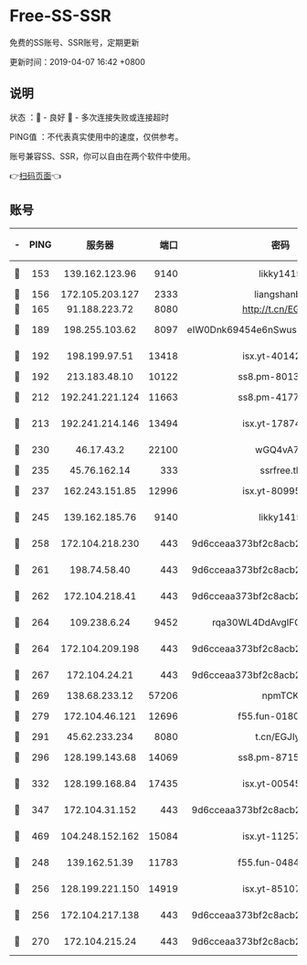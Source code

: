 # Free-SS-SSR

免费的SS账号、SSR账号，定期更新

更新时间：2019-04-07 16:42 +0800

## 说明

状态     ：🙂 - 良好 🙁 - 多次连接失败或连接超时

PING值   ：不代表真实使用中的速度，仅供参考。

账号兼容SS、SSR，你可以自由在两个软件中使用。

👉[扫码页面](https://liesauer.github.io/Free-SS-SSR/)👈

## 账号

|-|PING|服务器|端口|密码|加密方式|区域|
|:----:|:----:|:-----:|-----:|:----:|:----:|:----:|
|🙂|153|139.162.123.96|9140|likky1415|aes-256-cfb|JP|
|🙂|156|172.105.203.127|2333|liangshanbo|chacha20|JP|
|🙂|165|91.188.223.72|8080|http://t.cn/EGJIyrl|rc4-md5|RU|
|🙂|189|198.255.103.62|8097|eIW0Dnk69454e6nSwuspv9DmS201tQ0D|aes-256-cfb|US|
|🙂|192|198.199.97.51|13418|isx.yt-40142272|aes-256-cfb|US|
|🙂|192|213.183.48.10|10122|ss8.pm-80138879|rc4-md5|RU|
|🙂|212|192.241.221.124|11663|ss8.pm-41772299|aes-256-cfb|US|
|🙂|213|192.241.214.146|13494|isx.yt-17874005|aes-256-cfb|US|
|🙂|230|46.17.43.2|22100|wGQ4vA7D|aes-256-gcm|RU|
|🙂|235|45.76.162.14|333|ssrfree.tk|rc4|SG|
|🙂|237|162.243.151.85|12996|isx.yt-80995578|aes-256-cfb|US|
|🙂|245|139.162.185.76|9140|likky1415|aes-256-cfb|DE|
|🙂|258|172.104.218.230|443|9d6cceaa373bf2c8acb22e60b6a58be6|aes-256-cfb|US|
|🙂|261|198.74.58.40|443|9d6cceaa373bf2c8acb22e60b6a58be6|aes-256-cfb|US|
|🙂|262|172.104.218.41|443|9d6cceaa373bf2c8acb22e60b6a58be6|aes-256-cfb|US|
|🙂|264|109.238.6.24|9452|rqa30WL4DdAvgIFG6Fs3znzTa|aes-256-cfb|FR|
|🙂|264|172.104.209.198|443|9d6cceaa373bf2c8acb22e60b6a58be6|aes-256-cfb|US|
|🙂|267|172.104.24.21|443|9d6cceaa373bf2c8acb22e60b6a58be6|aes-256-cfb|US|
|🙂|269|138.68.233.12|57206|npmTCK|rc4-md5|US|
|🙂|279|172.104.46.121|12696|f55.fun-01805211|aes-256-cfb|SG|
|🙂|291|45.62.233.234|8080|t.cn/EGJIyrl|rc4-md5|CA|
|🙂|296|128.199.143.68|14069|ss8.pm-87154822|aes-256-cfb|SG|
|🙂|332|128.199.168.84|17435|isx.yt-00545215|aes-256-cfb|SG|
|🙂|347|172.104.31.152|443|9d6cceaa373bf2c8acb22e60b6a58be6|aes-256-cfb|US|
|🙂|469|104.248.152.162|15084|isx.yt-11257150|aes-256-cfb|SG|
|🙂|248|139.162.51.39|11783|f55.fun-04843983|aes-256-cfb|SG|
|🙂|256|128.199.221.150|14919|isx.yt-85107538|aes-256-cfb|SG|
|🙂|256|172.104.217.138|443|9d6cceaa373bf2c8acb22e60b6a58be6|aes-256-cfb|US|
|🙂|270|172.104.215.24|443|9d6cceaa373bf2c8acb22e60b6a58be6|aes-256-cfb|US|
